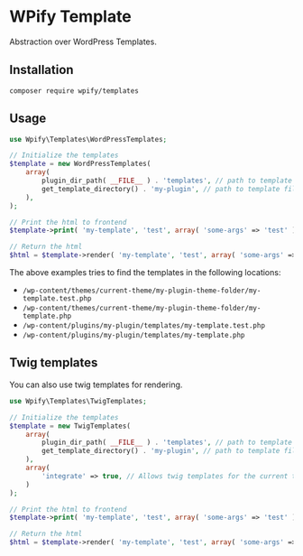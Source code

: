 # WPify Template

Abstraction over WordPress Templates.

## Installation

`composer require wpify/templates`

## Usage

```php
use Wpify\Templates\WordPressTemplates;

// Initialize the templates
$template = new WordPressTemplates(
	array(
		plugin_dir_path( __FILE__ ) . 'templates', // path to template files in plugin
		get_template_directory() . 'my-plugin', // path to template files in current theme 
	), 
);

// Print the html to frontend 
$template->print( 'my-template', 'test', array( 'some-args' => 'test' ) );

// Return the html
$html = $template->render( 'my-template', 'test', array( 'some-args' => 'test' ) );
```

The above examples tries to find the templates in the following locations:

* `/wp-content/themes/current-theme/my-plugin-theme-folder/my-template.test.php`
* `/wp-content/themes/current-theme/my-plugin-theme-folder/my-template.php`
* `/wp-content/plugins/my-plugin/templates/my-template.test.php`
* `/wp-content/plugins/my-plugin/templates/my-template.php`

## Twig templates

You can also use twig templates for rendering. 

```php
use Wpify\Templates\TwigTemplates;

// Initialize the templates
$template = new TwigTemplates(
	array(
		plugin_dir_path( __FILE__ ) . 'templates', // path to template files in plugin
		get_template_directory() . 'my-plugin', // path to template files in current theme 
	),
	array(
		'integrate' => true, // Allows twig templates for the current theme
	)
);

// Print the html to frontend 
$template->print( 'my-template', 'test', array( 'some-args' => 'test' ) );

// Return the html
$html = $template->render( 'my-template', 'test', array( 'some-args' => 'test' ) );
```
